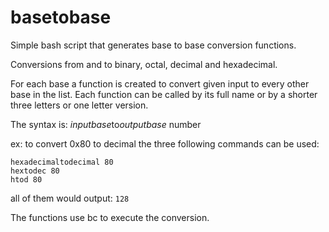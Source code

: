 # basetobase
Simple bash script that generates base to base conversion functions.

Conversions from and to binary, octal, decimal and hexadecimal.

For each base a function is created to convert given input to every
other base in the list. Each function can be called by its full name
or by a shorter three letters or one letter version.

The syntax is: *inputbase*to*outputbase* number

ex: to convert 0x80 to decimal the three following commands can be used:
```
hexadecimaltodecimal 80
hextodec 80
htod 80
```
all of them would output: `128`

The functions use bc to execute the conversion.
